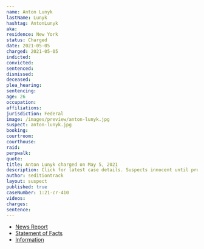 ```yaml
---
name: Anton Lunyk
lastName: Lunyk
hashtag: AntonLunyk
aka:
residence: New York
status: Charged
date: 2021-05-05
charged: 2021-05-05
indicted:
convicted: 
sentenced: 
dismissed: 
deceased:
plea_hearing:
sentencing:
age: 26
occupation:
affiliations:
jurisdiction: Federal
image: /images/preview/anton-lunyk.jpg
suspect: anton-lunyk.jpg
booking:
courtroom:
courthouse:
raid:
perpwalk:
quote:
title: Anton Lunyk charged on May 5, 2021
description: Click for latest case details. Suspects innocent until proven guilty.
author: seditiontrack
layout: suspect
published: true
caseNumber: 1:21-cr-410
videos:
charges:
sentence:
---
```

- [News Report](https://www.brooklynpaper.com/midwood-man-arrested-for-alleged-participation-in-capitol-riot/)
- [Statement of Facts](https://www.justice.gov/usao-dc/case-multi-defendant/file/1393986/download)
- [Information](https://www.justice.gov/usao-dc/case-multi-defendant/file/1419116/download)
